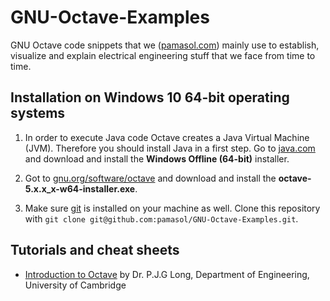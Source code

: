 # GNU-Octave-Examples

GNU Octave code snippets that we ([pamasol.com](https://www.pamasol.com/)) mainly use to establish, visualize and explain electrical engineering stuff that we face from time to time.

## Installation on Windows 10 64-bit operating systems

1. In order to execute Java code Octave creates a Java Virtual Machine (JVM). Therefore you should install Java in a first step. Go to [java.com](https://www.java.com/en/download/manual.jsp) and download and install the **Windows Offline (64-bit)** installer.

2. Got to [gnu.org/software/octave](https://www.gnu.org/software/octave/) and download and install the **octave-5.x.x_x-w64-installer.exe**.

3. Make sure [git](https://git-scm.com/download/win) is installed on your machine as well. Clone this repository with `git clone git@github.com:pamasol/GNU-Octave-Examples.git`.


## Tutorials and cheat sheets

* [Introduction to Octave](http://www-mdp.eng.cam.ac.uk/web/CD/engapps/octave/octavetut.pdf) by Dr. P.J.G Long, Department of Engineering, University of Cambridge